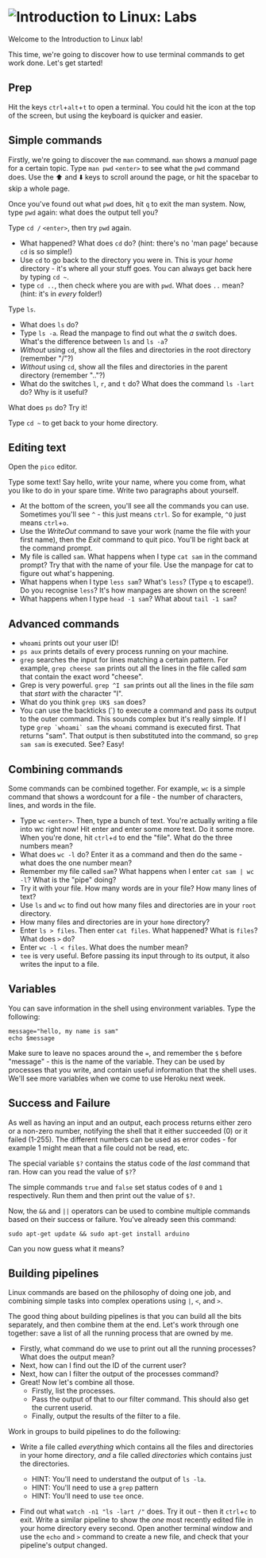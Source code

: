 # ![Introduction to Linux: Labs](../blob/master/assets/img/logo-128.png?raw=true)

Welcome to the Introduction to Linux lab!

This time, we're going to discover how to use terminal commands to get work done. Let's get started!

## Prep
Hit the keys `ctrl`+`alt`+`t` to open a terminal. You could hit the icon at the top of the screen, but using the keyboard is quicker and easier.

## Simple commands
Firstly, we're going to discover the `man` command. `man` shows a _manual_ page for a certain topic. Type `man pwd` `<enter>` to see what the `pwd` command does. Use the ⬆️  and ⬇️  keys to scroll around the page, or hit the spacebar to skip a whole page.

Once you've found out what `pwd` does, hit `q` to exit the man system. Now, type `pwd` again: what does the output tell you?

Type `cd /` `<enter>`, then try `pwd` again.
* What happened? What does `cd` do? (hint: there's no 'man page' because `cd` is so simple!)
* Use `cd` to go back to the directory you were in. This is your _home_ directory - it's where all your stuff goes. You can always get back here by typing `cd ~`.
* type `cd ..`, then check where you are with `pwd`. What does `..` mean? (hint: it's in *every* folder!)

Type `ls`.
* What does `ls` do?
* Type `ls -a`. Read the manpage to find out what the _a_ switch does. What's the difference between `ls` and `ls -a`?
* _Without_ using `cd`, show all the files and directories in the root directory (remember "/"?)
* _Without_ using `cd`, show all the files and directories in the parent directory (remember ".."?)
* What do the switches `l`, `r`, and `t` do? What does the command `ls -lart` do? Why is it useful?

What does `ps` do? Try it!

Type `cd ~` to get back to your home directory.

## Editing text
Open the `pico` editor.

Type some text! Say hello, write your name, where you come from, what you like to do in your spare time. Write two paragraphs about yourself.
* At the bottom of the screen, you'll see all the commands you can use. Sometimes you'll see `^` - this just means `ctrl`. So for example, `^O` just means `ctrl`+`o`.
* Use the _WriteOut_ command to save your work (name the file with your first name), then the _Exit_ command to quit pico. You'll be right back at the command prompt.
* My file is called `sam`. What happens when I type `cat sam` in the command prompt? Try that with the name of your file. Use the manpage for cat to figure out what's happening.
* What happens when I type `less sam`? What's `less`? (Type `q` to escape!). Do you recognise `less`? It's how manpages are shown on the screen!
* What happens when I type `head -1 sam`? What about `tail -1 sam`?

## Advanced commands
* `whoami` prints out your user ID!
* `ps aux` prints details of every process running on your machine.
* `grep` searches the input for lines matching a certain pattern. For example, `grep cheese sam` prints out all the lines in the file called _sam_ that contain the exact word "cheese".
* Grep is very powerful. `grep ^I sam` prints out all the lines in the file _sam_ that _start with_ the character "I".
* What do you think `grep UK$ sam` does?
* You can use the backticks (\`) to execute a command and pass its output to the outer command. This sounds complex but it's really simple. If I type ``grep `whoami` sam`` the `whoami` command is executed first. That returns "sam". That output is then substituted into the command, so `grep sam sam` is executed. See? Easy!

## Combining commands
Some commands can be combined together. For example, `wc` is a simple command that shows a wordcount for a file - the number of characters, lines, and words in the file.
* Type `wc` `<enter>`. Then, type a bunch of text. You're actually writing a file into wc right now! Hit enter and enter some more text. Do it some more. When you're done, hit `ctrl`+`d` to end the "file". What do the three numbers mean?
* What does `wc -l` do? Enter it as a command and then do the same - what does the one number mean?
* Remember my file called `sam`? What happens when I enter `cat sam | wc -l`? What is the "pipe" doing?
* Try it with your file. How many words are in your file? How many lines of text?
* Use `ls` and `wc` to find out how many files and directories are in your `root` directory.
* How many files and directories are in your `home` directory?
* Enter `ls > files`. Then enter `cat files`. What happened? What is `files`? What does `>` do?
* Enter `wc -l < files`. What does the number mean?
* `tee` is very useful. Before passing its input through to its output, it also writes the input to a file. 

## Variables
You can save information in the shell using environment variables. Type the following:

    message="hello, my name is sam"
    echo $message

Make sure to leave no spaces around the `=`, and remember the `$` before "message" - this is the name of the variable. They can be used by processes that you write, and contain useful information that the shell uses. We'll see more variables when we come to use Heroku next week.

## Success and Failure
As well as having an input and an output, each process returns either zero or a non-zero number, notifying the shell that it either succeeded (0) or it failed (1-255). The different numbers can be used as error codes - for example 1 might mean that a file could not be read, etc.

The special variable `$?` contains the status code of the _last_ command that ran. How can you read the value of `$?`?

The simple commands `true` and `false` set status codes of `0` and `1` respectively. Run them and then print out the value of `$?`.

Now, the `&&` and `||` operators can be used to combine multiple commands based on their success or failure. You've already seen this command:

    sudo apt-get update && sudo apt-get install arduino

Can you now guess what it means?

## Building pipelines
Linux commands are based on the philosophy of doing one job, and combining simple tasks into complex operations using `|`, `<`, and `>`.

The good thing about building pipelines is that you can build all the bits separately, and then combine them at the end. Let's work through one together: save a list of all the running process that are owned by me.
* Firstly, what command do we use to print out all the running processes? What does the output mean?
* Next, how can I find out the ID of the current user?
* Next, how can I filter the output of the processes command?
* Great! Now let's combine all those.
  * Firstly, list the processes.
  * Pass the output of that to our filter command. This should also get the current userid.
  * Finally, output the results of the filter to a file. 

Work in groups to build pipelines to do the following:
* Write a file called _everything_ which contains all the files and directories in your home directory, *and* a file called _directories_ which contains just the directories.
  * HINT: You'll need to understand the output of `ls -la`.
  * HINT: You'll need to use a `grep` pattern
  * HINT: You'll need to use `tee` once.

* Find out what `watch -n1 "ls -lart /"` does. Try it out - then it `ctrl`+`c` to exit. Write a similar pipeline to show the _one_ most recently edited file in your home directory every second. Open another terminal window and use the `echo` and `>` command to create a new file, and check that your pipeline's output changed.